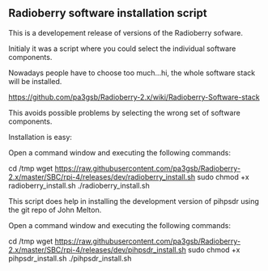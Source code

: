 ## Radioberry software installation script


This is a developement release of versions of the Radioberry sofware.

Initialy it was a script where you could select the individual software components.

Nowadays people have to choose too much...hi, the whole software stack will be installed.

https://github.com/pa3gsb/Radioberry-2.x/wiki/Radioberry-Software-stack

This avoids possible problems by selecting the wrong set of software components.
 
Installation is easy: 

Open a command window and executing the following commands:


cd /tmp
wget https://raw.githubusercontent.com/pa3gsb/Radioberry-2.x/master/SBC/rpi-4/releases/dev/radioberry_install.sh
sudo chmod +x radioberry_install.sh
./radioberry_install.sh


This script does help in installing the development version of pihpsdr using the git repo of John Melton.

Open a command window and executing the following commands:


cd /tmp
wget  https://raw.githubusercontent.com/pa3gsb/Radioberry-2.x/master/SBC/rpi-4/releases/dev/pihpsdr_install.sh
sudo chmod +x pihpsdr_install.sh
./pihpsdr_install.sh